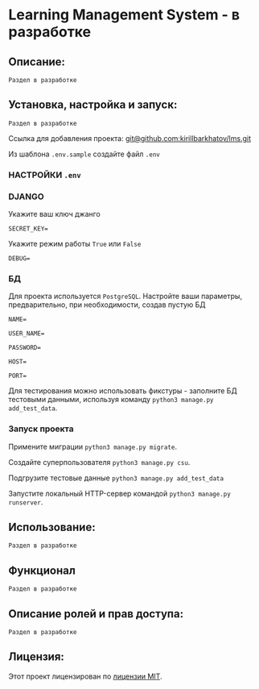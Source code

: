 # Learning Management System - в разработке

## Описание:

`Раздел в разработке`

## Установка, настройка и запуск:

`Раздел в разработке`

Ссылка для добавления проекта:
[git@github.com:kirillbarkhatov/lms.git]()

Из шаблона `.env.sample` создайте файл `.env`

### НАСТРОЙКИ `.env`
### DJANGO

Укажите ваш ключ джанго

`SECRET_KEY=`

Укажите режим работы `True` или `False`

`DEBUG=`

### БД

Для проекта используется `PostgreSQL`. Настройте ваши параметры, предварительно, при необходимости, создав пустую БД

`NAME=`

`USER_NAME=`

`PASSWORD=`

`HOST=`

`PORT=`

Для тестирования можно использовать фикстуры - заполните БД тестовыми данными, используя команду `python3 manage.py add_test_data`.

### Запуск проекта

Примените миграции `python3 manage.py migrate`.

Создайте суперпользователя `python3 manage.py csu`.

Подгрузите тестовые данные `python3 manage.py add_test_data`

Запустите локальный HTTP-сервер командой `python3 manage.py runserver`.

## Использование:

`Раздел в разработке`

## Функционал

`Раздел в разработке`

## Описание ролей и прав доступа:

`Раздел в разработке`

## Лицензия:

Этот проект лицензирован по [лицензии MIT](LICENSE).